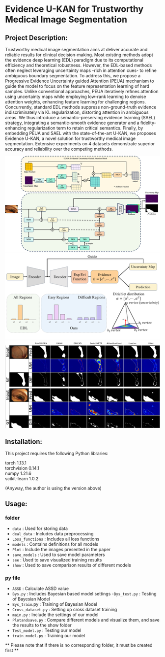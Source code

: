# Evidence U-KAN for Trustworthy Medical Image Segmentation

## Project Description:

Trustworthy medical image segmentation aims at deliver accurate and reliable results for clinical decision-making. Most existing methods adopt the evidence deep learning (EDL) paradigm due to its computational efficiency and theoretical robustness. However, the EDL-based methods often neglect leveraging uncertainty maps -rich in attention cues- to refine ambiguous boundary segmentation. To address this, we propose a Progressive Evidence Uncertainty guided Attention (PEUA) mechanism to guide the model to focus on the feature representation learning of hard samples. Unlike conventional approaches, PEUA iteratively refines attention using uncertainty maps while employing low-rank learning to denoise attention weights, enhancing feature learning for challenging regions. Concurrently, standard EDL methods suppress non-ground-truth evidence indiscriminately via KL regularization, distorting attention in ambiguous areas. We thus introduce a semantic-preserving evidence learning (SAEL) strategy, integrating a semantic-smooth evidence generator and a fidelity-enhancing regularization term to retain critical semantics. Finally, by embedding PEUA and SAEL with the state-of-the-art U-KAN, we proposes Evidence U-KAN, a novel solution for trustworthy medical image segmentation. Extensive experiments on 4 datasets demonstrate superior accuracy and reliability over the competing methods.

![EUGA](https://github.com/xi-xiaoran/Evidence-U-KAN/blob/main/Plot/EUGA.png)
![SAEL](https://github.com/xi-xiaoran/Evidence-U-KAN/blob/main/Plot/SAEL.png)
![Display image of segmentation effect](https://github.com/xi-xiaoran/Evidence-U-KAN/blob/main/Plot/result.PNG)

## Installation:

This project requires the following Python libraries:

torch 1.13.1  
torchvision 0.14.1  
numpy 1.21.6  
scikit-learn 1.0.2  

(Anyway, the author is using the version above)

## Usage:

### folder
- `data` : Used for storing data
- `deal_data` : Includes data preprocessing
- `Loss_functions` : Includes all loss functions
- `models` : Contains definitions for all models
- `Plot` : Include the images presented in the paper
- `save_models` : Used to save model parameters
- `see` : Used to save visualized training results
- `show` : Used to save comparison results of different models
### py file
- `ASSD` : Calculate ASSD value
- `Bys.py` : Includes Bayesian based model settings
-`Bys_test.py` : Testing of Bayesian Model
- `Bys_train`.py : Training of Bayesian Model
- `Cross_dataset.py` : Setting up cross dataset training
- `main.py` : Include the settings of our model
- `Plotandsave.py` : Compare different models and visualize them, and save the results to the show folder
- `Test_model.py` : Testing our model
- `train_model.py` : Training our model

** Please note that if there is no corresponding folder, it must be created first **
